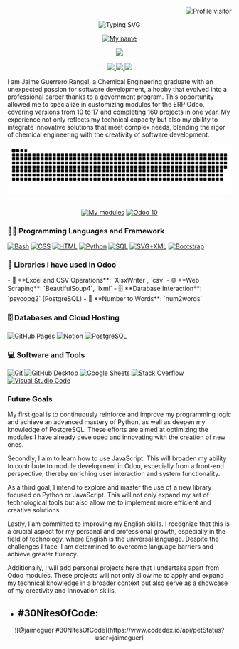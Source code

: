<!-- Icon and visitor 
  <img src="https://www.codedex.io/_next/image?url=%2Fimages%2Frobot.gif&w=64&q=75"/>
-->
<p align="right"> 
  <img src="https://komarev.com/ghpvc/?username=JaimeGuerreroRangel&label=PROFILE+VIEWS&color=red&style=for-the-badge" alt="Profile visitor" />
</p>
<!-- Grettings -->
<p align="center" >
  <a src="https://git.io/typing-svg"><img src="https://readme-typing-svg.demolab.com?font=Fira+Code&weight=500&size=25&duration=4000&pause=800&color=692DF0&background=9BFF9100&vCenter=true&random=false&width=435&lines=Hola%2C+bienvenidos+a+mi+perfil;Hello%2C+welcome+to+my+profile" alt="Typing SVG" /></a>
</p>
<!-- Name -->
<p align="center">
  <a href="https://git.io/typing-svg"><img src="https://readme-typing-svg.demolab.com?font=Righteous&weight=600&size=35&duration=1&pause=800&color=D22B21&background=9BFF9100&vCenter=true&random=false&width=435&lines=Jaime+Guerrero+Rangel" alt="My name"/>  </a>
</p>
<!-- Logo -->
<p align="center">
  <img src="https://img.shields.io/badge/Odoo-%23E95420.svg?&style=for-the-badge&logo=odoo&logoColor=white"/>
</p>
<!-- Social icons section -->
<p align="center">
  <a href="https://www.linkedin.com/in/jaime-guer/">
    <img src="https://skillicons.dev/icons?i=linkedin" />
  </a>
  <a href="https://discord.com/invite/NUdxtyCj">
    <img src="https://skillicons.dev/icons?i=discord" />
  </a>
  <a href="https://www.instagram.com/jimmy.coder/">
    <img src="https://skillicons.dev/icons?i=instagram" />
  </a>
</p>
<!-- Presetation -->
<p>
  I am Jaime Guerrero Rangel, a Chemical Engineering graduate with an unexpected passion for software development, a hobby that evolved into a professional career thanks to a government program. This opportunity allowed me to specialize in customizing modules for the ERP Odoo, covering versions from 10 to 17 and completing 160 projects in one year. My experience not only reflects my technical capacity but also my ability to integrate innovative solutions that meet complex needs, blending the rigor of chemical engineering with the creativity of software development.
</p>

<!-- Modules -->
<div align="center">
  <img alt="snake eating my contributions" src="https://raw.githubusercontent.com/JaimeGuerreroRangel/JaimeGuerreroRangel/output/github-contribution-grid-snake.svg" />
</div>
<br>
<!-- Modules -->
<p align="center">
  <a href="https://git.io/typing-svg"><img src="https://readme-typing-svg.demolab.com?font=Rakkas&weight=700&size=30&pause=1000&random=false&width=435&lines=My+developed+Odoo+modules." alt="My modules" /></a>
  <a href="https://github.com/JaimeGuerreroRangel/Portafolio_de_trabajo/tree/main">
  <img width="800" src="https://github-readme-stats.vercel.app/api/pin/?username=JaimeGuerreroRangel&repo=Portafolio_de_trabajo&theme=react&bg_color=1F222E&title_color=F85D7F&hide_border=true&icon_color=F8D866&show_icons=false" alt="Odoo 10">
</a>
</p>

<h3>👨‍💻 Programming Languages and Framework</h3>

  <p>
      <a href="https://github.com/search?q=user%3ADenverCoder1+language%3Abash"><img alt="Bash" src="https://img.shields.io/badge/Bash-121011.svg?logo=gnu-bash&logoColor=white"></a>
      <a href="https://github.com/search?q=user%3ADenverCoder1+language%3Acss"><img alt="CSS" src="https://img.shields.io/badge/CSS-1572B6.svg?logo=css3&logoColor=white"></a>
      <a href="https://github.com/search?q=user%3ADenverCoder1+language%3Ahtml"><img alt="HTML" src="https://img.shields.io/badge/HTML-E34F26.svg?logo=html5&logoColor=white"></a>
      <a href="https://github.com/search?q=user%3ADenverCoder1+language%3Apython"><img alt="Python" src="https://img.shields.io/badge/Python-14354C.svg?logo=python&logoColor=white"></a>
      <a href="https://github.com/search?q=user%3ADenverCoder1+language%3Asql"><img alt="SQL" src="https://custom-icon-badges.demolab.com/badge/SQL-025E8C.svg?logo=database&logoColor=white"></a>
      <a href="https://github.com/search?q=user%3ADenverCoder1+language%3Asvg"><img alt="SVG+XML" src="https://img.shields.io/badge/SVG%2BXML-e0982c.svg?logo=svg&logoColor=white"></a>
    <a href="#"><img alt="Bootstrap" src="https://img.shields.io/badge/Bootstrap-7952B3.svg?logo=bootstrap&logoColor=white"></a>
  </p>

<h3>🧰 Libraries I have used in Odoo</h3>
<p>
- 📝 **Excel and CSV Operations**: `XlsxWriter`, `csv`
- 🌐 **Web Scraping**: `BeautifulSoup4`, `lxml`
- 🗄️ **Database Interaction**: `psycopg2` (PostgreSQL)
- 🔢 **Number to Words**: `num2words`
</p>

  <h3>🗄️ Databases and Cloud Hosting</h3>

  <p>
      <a href="#"><img alt="GitHub Pages" src="https://img.shields.io/badge/GitHub%20Pages-327FC7.svg?logo=github&logoColor=white"></a>
      <a href="#"><img alt="Notion" src="https://img.shields.io/badge/Notion-010101.svg?logo=notion&logoColor=white"></a>
      <a href="#"><img alt="PostgreSQL" src ="https://img.shields.io/badge/PostgreSQL-316192.svg?logo=postgresql&logoColor=white"></a>
  </p>

  <h3>💻 Software and Tools</h3>

  <p>
      <a href="#"><img alt="Git" src="https://img.shields.io/badge/Git-F05033.svg?logo=git&logoColor=white"></a>
      <a href="#"><img alt="GitHub Desktop" src="https://img.shields.io/badge/GitHub%20Desktop-8034A9.svg?logo=github&logoColor=white"></a>
      <a href="#"><img alt="Google Sheets" src="https://img.shields.io/badge/Sheets-34A853.svg?logo=google%20sheets&logoColor=white"></a>
      <a href="#"><img alt="Stack Overflow" src="https://img.shields.io/badge/-Stack%20Overflow-FE7A16?logo=stack-overflow&logoColor=white"></a>
      <a href="#"><img alt="Visual Studio Code" src="https://img.shields.io/badge/Visual%20Studio%20Code-0078d7.svg?logo=visual-studio-code&logoColor=white"></a>
  </p>

  <h3>Future Goals</h3>
<p>
My first goal is to continuously reinforce and improve my programming logic and achieve an advanced mastery of Python, as well as deepen my knowledge of PostgreSQL. These efforts are aimed at optimizing the modules I have already developed and innovating with the creation of new ones.
</p>
<p>
Secondly, I aim to learn how to use JavaScript. This will broaden my ability to contribute to module development in Odoo, especially from a front-end perspective, thereby enriching user interaction and system functionality.
</p>
<p>
As a third goal, I intend to explore and master the use of a new library focused on Python or JavaScript. This will not only expand my set of technological tools but also allow me to implement more efficient and creative solutions.
</p>
<p>
Lastly, I am committed to improving my English skills. I recognize that this is a crucial aspect for my personal and professional growth, especially in the field of technology, where English is the universal language. Despite the challenges I face, I am determined to overcome language barriers and achieve greater fluency.
</p>
<p>
Additionally, I will add personal projects here that I undertake apart from Odoo modules. These projects will not only allow me to apply and expand my technical knowledge in a broader context but also serve as a showcase of my creativity and innovation skills.
</p>

- ## #30NitesOfCode:
<p align="center">
  ![@jaimeguer #30NitesOfCode](https://www.codedex.io/api/petStatus?user=jaimeguer)
</p>


